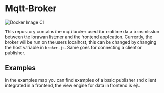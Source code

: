 # Mqtt-Broker
![Docker Image CI](https://github.com/vives-projectwerk-2-2020/Mqtt-Broker/workflows/Docker%20Image%20CI/badge.svg)

This repository contains the mqtt broker used for realtime data transmission between the lorawan listener and the frontend application.
Currently, the broker will be run on the users localhost, this can be changed by changing the host variable in `broker.js`. 
Same goes for connecting a client or publisher.

## Examples
In the examples map you can find examples of a basic publisher and client integrated in a frontend, the view engine for data in frontend is ejs.


